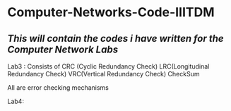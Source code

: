 # Computer-Networks-Code-IIITDM
## _This will contain the codes i have written for the Computer Network Labs_

Lab3 : 
Consists of 
CRC (Cyclic Redundancy Check)
LRC(Longitudinal Redundancy Check)
VRC(Vertical Redundancy Check)
CheckSum

All are error checking mechanisms

Lab4:

